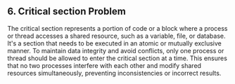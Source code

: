 ## 6. Critical section Problem

The critical section represents a portion of code or a block where a process or
thread accesses a shared resource, such as a variable, file, or database. It's a
section that needs to be executed in an atomic or mutually exclusive manner.
To maintain data integrity and avoid conflicts, only one process or thread should
be allowed to enter the critical section at a time. This ensures that no two
processes interfere with each other and modify shared resources simultaneously,
preventing inconsistencies or incorrect results.
